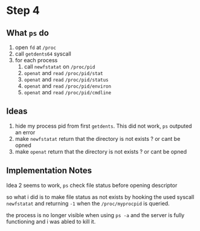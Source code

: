 # Step 4

## What `ps` do
1. open `fd` at `/proc`
2. call `getdents64` syscall
3. for each process
    1. call `newfstatat` on `/proc/pid`
    2. `openat` and `read` `/proc/pid/stat`
    3. `openat` and `read` `/proc/pid/status`
    4. `openat` and `read` `/proc/pid/environ`
    5. `openat` and `read` `/proc/pid/cmdline`


## Ideas
1. hide my process pid from first `getdents`. This did not work, `ps` outputed an error
2. make `newfstatat` return that the directory is not exists ? or cant be opned
3. make `openat` return that the directory is not exists ? or cant be opned


## Implementation Notes
Idea 2 seems to work, `ps` check file status before opening descriptor

so what i did is to make file status as not exists by hooking the used syscall `newfstatat` and returning `-1` when the `/proc/myprocpid` is queried.

the process is no longer visible when using `ps -a` and the server is fully functioning and i was abled to kill it.
